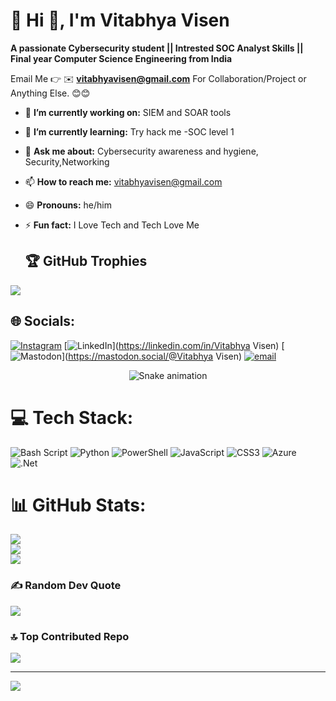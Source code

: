 # 💫 Hi 👋, I'm Vitabhya Visen
**A passionate Cybersecurity student || Intrested SOC Analyst Skills  || Final year Computer Science Engineering  from India**

Email Me 👉 ✉️ **vitabhyavisen@gmail.com** For Collaboration/Project or Anything Else. 😊😊

- 🔭 **I’m currently working on:** SIEM and SOAR tools
- 🌱 **I’m currently learning:** Try hack me -SOC level 1
- 💬 **Ask me about:** Cybersecurity awareness and hygiene, Security,Networking 
- 📫 **How to reach me:** vitabhyavisen@gmail.com
- 😄 **Pronouns:** he/him
- ⚡ **Fun fact:** I Love Tech and Tech Love Me

  ## 🏆 GitHub Trophies
![](https://github-profile-trophy.vercel.app/?username=alamimran613&theme=radical&no-frame=false&no-bg=false&margin-w=4)


## 🌐 Socials:
[![Instagram](https://img.shields.io/badge/Instagram-%23E4405F.svg?logo=Instagram&logoColor=white)](https://instagram.com/__.vitabhya._) [![LinkedIn](https://img.shields.io/badge/LinkedIn-%230077B5.svg?logo=linkedin&logoColor=white)](https://linkedin.com/in/Vitabhya Visen) [![Mastodon](https://img.shields.io/badge/-MASTODON-%232B90D9?logo=mastodon&logoColor=white)](https://mastodon.social/@Vitabhya Visen) [![email](https://img.shields.io/badge/Email-D14836?logo=gmail&logoColor=white)](mailto:vitabhyavisen@gmail.com) 

<!-- Snake Game Repo View -->

<div align="center">
  <img src="https://profile-readme-generator.com/assets/snake.svg" alt="Snake animation" />
</div>

# 💻 Tech Stack:
![Bash Script](https://img.shields.io/badge/bash_script-%23121011.svg?style=for-the-badge&logo=gnu-bash&logoColor=white) ![Python](https://img.shields.io/badge/python-3670A0?style=for-the-badge&logo=python&logoColor=ffdd54) ![PowerShell](https://img.shields.io/badge/PowerShell-%235391FE.svg?style=for-the-badge&logo=powershell&logoColor=white) ![JavaScript](https://img.shields.io/badge/javascript-%23323330.svg?style=for-the-badge&logo=javascript&logoColor=%23F7DF1E) ![CSS3](https://img.shields.io/badge/css3-%231572B6.svg?style=for-the-badge&logo=css3&logoColor=white) ![Azure](https://img.shields.io/badge/azure-%230072C6.svg?style=for-the-badge&logo=microsoftazure&logoColor=white) ![.Net](https://img.shields.io/badge/.NET-5C2D91?style=for-the-badge&logo=.net&logoColor=white)


# 📊 GitHub Stats:
![](https://github-readme-stats.vercel.app/api?username=VitabhyaVisen&theme=aura&hide_border=false&include_all_commits=true&count_private=false)<br/>
![](https://nirzak-streak-stats.vercel.app/?user=VitabhyaVisen&theme=aura&hide_border=false)<br/>
![](https://github-readme-stats.vercel.app/api/top-langs/?username=VitabhyaVisen&theme=aura&hide_border=false&include_all_commits=true&count_private=false&layout=compact)

### ✍️ Random Dev Quote
![](https://quotes-github-readme.vercel.app/api?type=horizontal&theme=tokyonight)

### 🔝 Top Contributed Repo
![](https://github-contributor-stats.vercel.app/api?username=VitabhyaVisen&limit=5&theme=dark&combine_all_yearly_contributions=true)

---
[![](https://visitcount.itsvg.in/api?id=VitabhyaVisen&icon=0&color=0)](https://visitcount.itsvg.in)

<!-- Proudly created with GPRM ( https://gprm.itsvg.in ) -->
